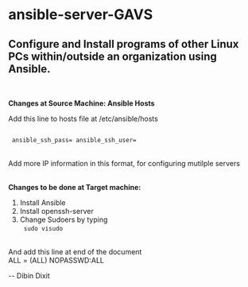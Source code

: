 # ansible-server-GAVS

<h2>Configure and Install programs of other Linux PCs within/outside an organization using Ansible. </h2></br>

<b>Changes at Source Machine: Ansible Hosts</b></br>

Add this line to hosts file at /etc/ansible/hosts

<code>
<IP> ansible_ssh_pass=<password> ansible_ssh_user=<username>
</code>

</br>Add more IP information in this format, for configuring mutilple servers

</br><b>Changes to be done at Target machine:</b></br>
1. Install Ansible</br>
2. Install openssh-server</br>
3. Change Sudoers by typing </br><code> sudo visudo </code>

</br>And add this line at end of the document
</br><user> ALL = (ALL) NOPASSWD:ALL

</b> -- Dibin Dixit </b>

